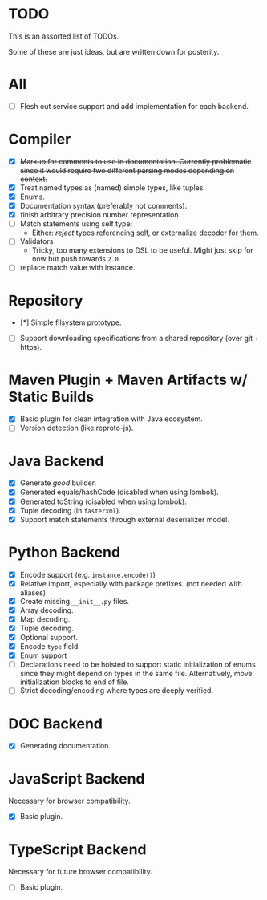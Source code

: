 # TODO

This is an assorted list of TODOs.

Some of these are just ideas, but are written down for posterity.

# All
- [ ] Flesh out service support and add implementation for each backend.

# Compiler
- [x] ~~Markup for comments to use in documentation. Currently problematic since it would require two
      different parsing modes depending on context.~~
- [x] Treat named types as (named) simple types, like tuples.
- [x] Enums.
- [x] Documentation syntax (preferably not comments).
- [x] finish arbitrary precision number representation.
- [ ] Match statements using self type:
  * Either: *reject* types referencing self, or externalize decoder for them.
- [ ] Validators
  * Tricky, too many extensions to DSL to be useful.
    Might just skip for now but push towards `2.0`.
- [ ] replace match value with instance.

# Repository
- [*] Simple filsystem prototype.
- [ ] Support downloading specifications from a shared repository (over git + https).

# Maven Plugin + Maven Artifacts w/ Static Builds
- [x] Basic plugin for clean integration with Java ecosystem.
- [ ] Version detection (like reproto-js).

# Java Backend
- [x] Generate _good_ builder.
- [x] Generated equals/hashCode (disabled when using lombok).
- [x] Generated toString (disabled when using lombok).
- [x] Tuple decoding (in `fasterxml`).
- [x] Support match statements through external deserializer model.

# Python Backend

- [x] Encode support (e.g. `instance.encode()`)
- [x] Relative import, especially with package prefixes. (not needed with aliases)
- [x] Create missing `__init__.py` files.
- [x] Array decoding.
- [x] Map decoding.
- [x] Tuple decoding.
- [x] Optional support.
- [x] Encode `type` field.
- [x] Enum support
- [ ] Declarations need to be hoisted to support static initialization of enums since they might
      depend on types in the same file. Alternatively, move initialization blocks to end of file.
- [ ] Strict decoding/encoding where types are deeply verified.

# DOC Backend
- [x] Generating documentation.

# JavaScript Backend
Necessary for browser compatibility.

- [x] Basic plugin.

# TypeScript Backend
Necessary for future browser compatibility.

- [ ] Basic plugin.

